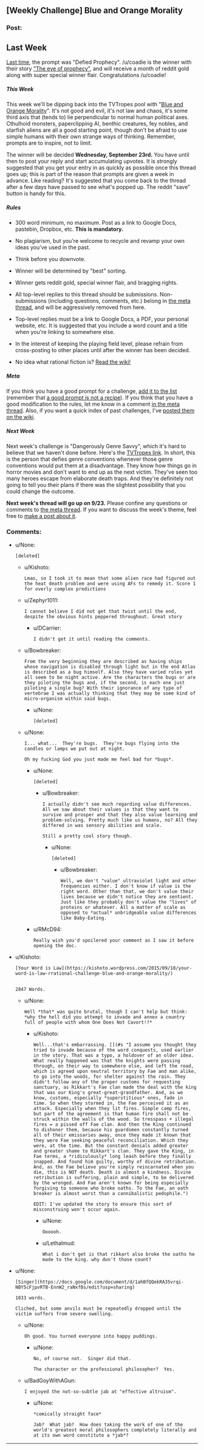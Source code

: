 ## [Weekly Challenge] Blue and Orange Morality

### Post:

## Last Week

[Last time,](https://www.reddit.com/r/rational/comments/3kb87f/weekly_challenge_defied_prophecy/?sort=confidence) the prompt was "Defied Prophecy". /u/coadie is the winner with their story ["The eye of prophecy"](https://www.reddit.com/r/rational/comments/3kb87f/weekly_challenge_defied_prophecy/cv137ec), and will receive a month of reddit gold along with super special winner flair. Congratulations /u/coadie!

##### This Week

This week we'll be dipping back into the TVTropes pool with "[Blue and Orange Morality](http://tvtropes.org/pmwiki/pmwiki.php/Main/BlueAndOrangeMorality)". It's not good and evil, it's not law and chaos, it's some third axis that (tends to) lie perpendicular to normal human political axes. Cthulhoid monsters, paperclipping AI, benthic creatures, fey nobles, and starfish aliens are all a good starting point, though don't be afraid to use simple humans with their own strange ways of thinking. Remember, prompts are to inspire, not to limit.

The winner will be decided **Wednesday, September 23rd.** You have until then to post your reply and start accumulating upvotes. It is strongly suggested that you get your entry in as quickly as possible once this thread goes up; this is part of the reason that prompts are given a week in advance. Like reading? It's suggested that you come back to the thread after a few days have passed to see what's popped up. The reddit "save" button is handy for this.

##### Rules

* 300 word minimum, no maximum. Post as a link to Google Docs, pastebin, Dropbox, etc. **This is mandatory.**

* No plagiarism, but you're welcome to recycle and revamp your own ideas you've used in the past.

* Think before you downvote.

* Winner will be determined by "best" sorting.

* Winner gets reddit gold, special winner flair, and bragging rights.

* All top-level replies to this thread should be submissions. Non-submissions (including questions, comments, etc.) belong in [the meta thread](http://www.reddit.com/r/rational/comments/39dxi3), and will be aggressively removed from here.

* Top-level replies must be a link to Google Docs, a PDF, your personal website, etc. It is suggested that you include a word count and a title when you're linking to somewhere else.

* In the interest of keeping the playing field level, please refrain from cross-posting to other places until after the winner has been decided.

* No idea what rational fiction is? [Read the wiki!](http://www.reddit.com/r/rational/wiki/index)

##### Meta

If you think you have a good prompt for a challenge, [add it to the list](https://docs.google.com/spreadsheets/d/1B6HaZc8FYkr6l6Q4cwBc9_-Yq1g0f_HmdHK5L1tbEbA/edit?usp=sharing) (remember that [a good prompt is not a recipe](http://www.reddit.com/r/WritingPrompts/wiki/prompts?src=RECIPE)). If you think that you have a good modification to the rules, let me know in a comment [in the meta thread](http://www.reddit.com/r/rational/comments/39dxi3). Also, if you want a quick index of past challenges, I've [posted them on the wiki](https://www.reddit.com/r/rational/wiki/weeklychallenge).

##### Next Week

Next week's challenge is "Dangerously Genre Savvy", which it's hard to believe that we haven't done before. Here's the [TVTropes link](http://tvtropes.org/pmwiki/pmwiki.php/Main/DangerouslyGenreSavvy). In short, this is the person that defies genre conventions whenever those genre conventions would put them at a disadvantage. They know how things go in horror movies and don't want to end up as the next victim. They've seen too many heroes escape from elaborate death traps. And they're definitely not going to tell you their plans if there was the slightest possibility that you could change the outcome.

**Next week's thread will go up on 9/23.** Please confine any questions or comments to [the meta thread](http://www.reddit.com/r/rational/comments/39dxi3). If you want to discuss the week's theme, feel free to [make a post about it](https://www.reddit.com/r/rational/submit?selftext=true).

### Comments:

- u/None:
  ```
  [deleted]
  ```

  - u/Kishoto:
    ```
    Lmao, so I took it to mean that some alien race had figured out the heat death problem and were using AFs to remedy it. Score 1 for overly complex predictions
    ```

  - u/Zephyr1011:
    ```
    I cannot believe I did not get that twist until the end, despite the obvious hints peppered throughout. Great story
    ```

    - u/DCarrier:
      ```
      I didn't get it until reading the comments.
      ```

  - u/Bowbreaker:
    ```
    From the very beginning they are described as having ships whose navigation is disabled through light but in the end Atlas is described as a bug himself. Also they have varied roles yet all seem to be night active. Are the characters the bugs or are they piloting the bugs and, if the second, is each one just piloting a single bug? With their ignorance of any type of vertebrae I was actually thinking that they may be some kind of micro-organism within said bugs.
    ```

    - u/None:
      ```
      [deleted]
      ```

  - u/None:
    ```
    I... what...  They're bugs.  They're bugs flying into the candles or lamps we put out at night.

    Oh my fucking God you just made me feel bad for *bugs*.
    ```

    - u/None:
      ```
      [deleted]
      ```

      - u/Bowbreaker:
        ```
        I actually didn't see much regarding value differences. All we saw about their values is that they want to survive and prosper and that they also value learning and problem-solving. Pretty much like us humans, no? All they differed in was sensory abilities and scale.

        Still a pretty cool story though.
        ```

        - u/None:
          ```
          [deleted]
          ```

          - u/Bowbreaker:
            ```
            Well, we don't "value" ultraviolet light and other frequencies either. I don't know if value is the right word. Other than that, we don't value their lives because we didn't notice they are sentient. Just like they probably don't value the "lives" of proteins or whatever. All a matter of scale as opposed to *actual* unbridgeable value differences like Baby-Eating.
            ```

    - u/RMcD94:
      ```
      Really wish you'd spoilered your comment as I saw it before opening the doc.
      ```

- u/Kishoto:
  ```
  [Your Word is Law](https://kishoto.wordpress.com/2015/09/18/your-word-is-law-rrational-challenge-blue-and-orange-morality/)


  2847 Words.
  ```

  - u/None:
    ```
    Well *that* was quite brutal, though I can't help but think: *why the hell did you attempt to invade and annex a country full of people with whom One Does Not Cavort!?*
    ```

    - u/Kishoto:
      ```
      Well...that's embarrassing. [](#s "I assume you thought they tried to invade because of the word conquests, used earlier in the story. That was a typo, a holdover of an older idea. What really happened was that the knights were passing through, on their way to somewhere else, and left the road, which is agreed upon neutral territory by Fae and man alike, to go into the woods, for shelter against the rain. They didn't follow any of the proper customs for requesting sanctuary, as Rikkart's Fae clan made the deal with the king that was our King's great-great-grandfather. And, as we know, customs, especially *superstitious* ones, fade in time. So when they stormed in, the Fae perceived it as an attack. Especially when they lit fires. Simple camp fires, but part of the agreement is that human fire shall not be struck within the walls of the wood. So tresspass + illegal fires = a pissed off Fae clan. And then the King continued to dishonor them, because his guardsmen constantly turned all of their emissaries away, once they made it known that they were Fae seeking peaceful reconciliation. Which they were, at the time. But the constant denials added greater and greater shame to Rikkart's clan. They gave the King, in Fae terms, a *ridiculously* long leash before they finally snapped. And found him guilty, worthy of divine retribution. And, as the Fae believe you're simply reincarnated when you die, this is NOT death. Death is almost a kindness. Divine retribution is suffering, plain and simple, to be delivered by the wronged. And Fae aren't known for being especially forgiving to someone who broke oaths. To the Fae, an oath breaker is almost worst than a cannibalistic pedophile.")

      EDIT: I've updated the story to ensure this sort of misconstruing won't occur again.
      ```

      - u/None:
        ```
        Oooooh.
        ```

      - u/Lethalmud:
        ```
        What i don't get is that rikkart also broke the oaths he made to the king. why don't those count?
        ```

- u/None:
  ```
  [Singer](https://docs.google.com/document/d/1ahBfQQekRA35vrqi-NBY5cFjpvRTB-EnnW2_raNxfBs/edit?usp=sharing)

  1033 words.

  Cliched, but some anvils must be repeatedly dropped until the victim suffers from severe swelling.
  ```

  - u/None:
    ```
    Oh good. You turned everyone into happy puddings.
    ```

    - u/None:
      ```
      No, of course not.  Singer did that.

      The character or the professional philosopher?  Yes.
      ```

  - u/BadGoyWithAGun:
    ```
    I enjoyed the not-so-subtle jab at "effective altruism".
    ```

    - u/None:
      ```
      *comically straight face*

      Jab?  What jab?  How does taking the work of one of the world's greatest moral philosophers completely literally and at its own word constitute a *jab*?
      ```

---

